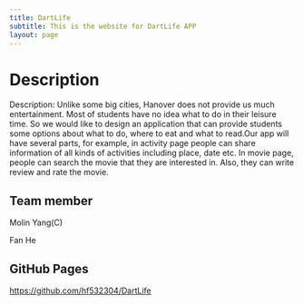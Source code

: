 ```yaml
---
title: DartLife
subtitle: This is the website for DartLife APP
layout: page
---
```


# Description

Description: Unlike some big cities, Hanover does not provide us much entertainment. Most of students have no idea what to do in their leisure time. So we would like to design an application that can provide students some options about what to do, where to eat and what to read.Our app will have several parts, for example, in activity page people can share information of all kinds of activities including place, date etc. In movie page, people can search the movie that they are interested in. Also, they can write review and rate the movie.

## Team member 

Molin Yang(C)

Fan He

## GitHub Pages

https://github.com/hf532304/DartLife
